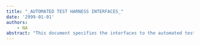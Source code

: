 ```yaml
---
title: "_AUTOMATED TEST HARNESS INTERFACES_"
date: '2999-01-01'
authors: 
    - NA
abstract: "This document specifies the interfaces to the automated tester harness. The harness is composed of two parts: the top-level tester and the individual test handlers."
---
```


